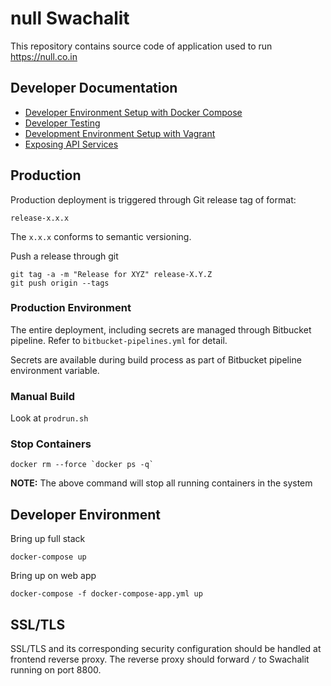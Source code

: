 # null Swachalit

This repository contains source code of application used to run https://null.co.in

## Developer Documentation

* [Developer Environment Setup with Docker Compose](doc/developer-guide-docker-compose.md)
* [Developer Testing](doc/testing.md)
* [Development Environment Setup with Vagrant](doc/vagrant.md)
* [Exposing API Services](doc/exposing-api-services.md)

## Production

Production deployment is triggered through Git release tag of format:

```
release-x.x.x
```

The `x.x.x` conforms to semantic versioning.

Push a release through git

```
git tag -a -m "Release for XYZ" release-X.Y.Z
git push origin --tags
```

### Production Environment

The entire deployment, including secrets are managed through Bitbucket pipeline.
Refer to `bitbucket-pipelines.yml` for detail.

Secrets are available during build process as part of Bitbucket pipeline environment variable.

### Manual Build

Look at `prodrun.sh`

### Stop Containers

```
docker rm --force `docker ps -q`
```

**NOTE:** The above command will stop all running containers in the system

## Developer Environment

Bring up full stack

```
docker-compose up
```

Bring up on web app

```
docker-compose -f docker-compose-app.yml up
```

## SSL/TLS

SSL/TLS and its corresponding security configuration should be handled at frontend reverse proxy. The reverse proxy should forward `/` to Swachalit running on port 8800.


